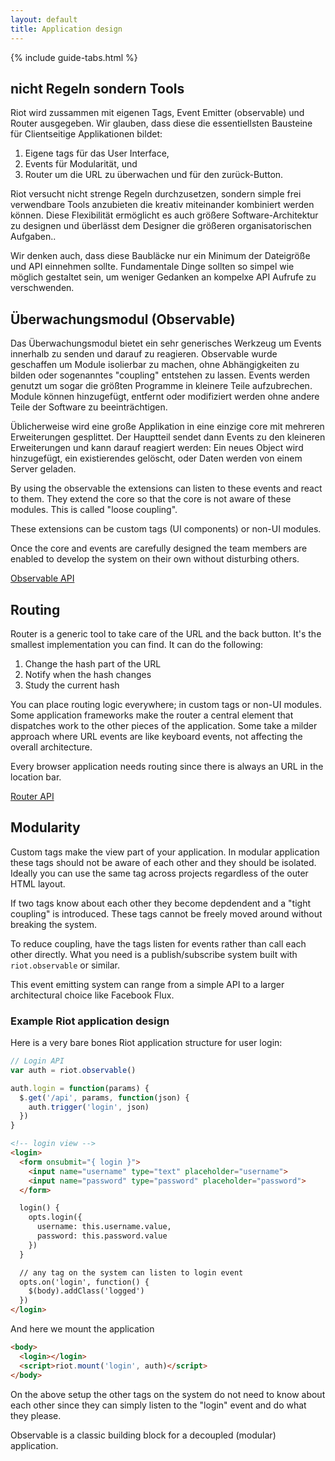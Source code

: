 ```yaml
---
layout: default
title: Application design
---
```


{% include guide-tabs.html %}

## nicht Regeln sondern Tools

Riot wird zussammen mit eigenen Tags, Event Emitter (observable) und Router ausgegeben. Wir glauben, dass diese die essentiellsten Bausteine für Clientseitige Applikationen bildet:

1. Eigene tags für das User Interface,
2. Events für Modularität, und
3. Router um die URL zu überwachen und für den zurück-Button.

Riot versucht nicht strenge Regeln durchzusetzen, sondern simple frei verwendbare Tools anzubieten die kreativ miteinander kombiniert werden können. Diese Flexibilität ermöglicht es auch größere Software-Architektur zu designen und überlässt dem Designer die größeren organisatorischen Aufgaben..

Wir denken auch, dass diese Baubläcke nur ein Minimum der Dateigröße und API einnehmen sollte. Fundamentale Dinge sollten so simpel wie möglich gestaltet sein, um weniger Gedanken an kompelxe API Aufrufe zu verschwenden.


## Überwachungsmodul (Observable)

Das Überwachungsmodul bietet ein sehr generisches Werkzeug um Events innerhalb zu senden und darauf zu reagieren. Observable wurde geschaffen um Module isolierbar zu machen, ohne Abhängigkeiten zu bilden oder sogenanntes "coupling" entstehen zu lassen. Events werden genutzt um sogar die größten Programme in kleinere Teile aufzubrechen. Module können hinzugefügt, entfernt oder modifiziert werden ohne andere Teile der Software zu beeinträchtigen.


Üblicherweise wird eine große Applikation in eine einzige core mit mehreren Erweiterungen gesplittet. Der Hauptteil sendet dann Events zu den kleineren Erweiterungen und kann darauf reagiert werden:
Ein neues Object wird hinzugefügt, ein existierendes gelöscht, oder Daten werden von einem Server geladen.


By using the observable the extensions can listen to these events and react to them. They extend the core so that the core is not aware of these modules. This is called "loose coupling".

These extensions can be custom tags (UI components) or non-UI modules.

Once the core and events are carefully designed the team members are enabled to develop the system on their own without disturbing others.

[Observable API](/api/observable/)


## Routing

Router is a generic tool to take care of the URL and the back button. It's the smallest implementation you can find. It can do the following:

1. Change the hash part of the URL
2. Notify when the hash changes
3. Study the current hash

You can place routing logic everywhere; in custom tags or non-UI modules. Some application frameworks make the router a central element that dispatches work to the other pieces of the application. Some take a milder approach where URL events are like keyboard events, not affecting the overall architecture.

Every browser application needs routing since there is always an URL in the location bar.

[Router API](/api/route/)


## Modularity

Custom tags make the view part of your application. In modular application these tags should not be aware of each other and they should be isolated. Ideally you can use the same tag across projects regardless of the outer HTML layout.

If two tags know about each other they become depdendent and a "tight coupling" is introduced. These tags cannot be freely moved around without breaking the system.

To reduce coupling, have the tags listen for events rather than call each other directly. What you need is a publish/subscribe system built with `riot.observable` or similar.

This event emitting system can range from a simple API to a larger architectural choice like Facebook Flux.

### Example Riot application design

Here is a very bare bones Riot application structure for user login:

```js
// Login API
var auth = riot.observable()

auth.login = function(params) {
  $.get('/api', params, function(json) {
    auth.trigger('login', json)
  })
}
```
```html
<!-- login view -->
<login>
  <form onsubmit="{ login }">
    <input name="username" type="text" placeholder="username">
    <input name="password" type="password" placeholder="password">
  </form>

  login() {
    opts.login({
      username: this.username.value,
      password: this.password.value
    })
  }

  // any tag on the system can listen to login event
  opts.on('login', function() {
    $(body).addClass('logged')
  })
</login>
```

And here we mount the application

```html
<body>
  <login></login>
  <script>riot.mount('login', auth)</script>
</body>
```

On the above setup the other tags on the system do not need to know about each other since they can simply listen to the "login" event and do what they please.

Observable is a classic building block for a decoupled (modular) application.

